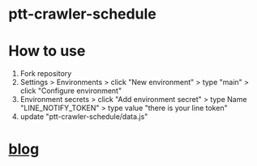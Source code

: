 # ptt-crawler-schedule

# How to use
1. Fork repository
2. Settings > Environments > click "New environment" > type "main" > click "Configure environment"
3. Environment secrets > click "Add environment secret" > type Name "LINE_NOTIFY_TOKEN" > type value "there is your line token"
4. update "ptt-crawler-schedule/data.js"

# [blog](https://superto.github.io/2024/05/21/ptt-crawler-line-notify/)